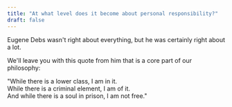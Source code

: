 ```yaml
---
title: "At what level does it become about personal responsibility?"
draft: false
---
```


Eugene Debs wasn't right about everything, but he was certainly right about a lot.  
  
We'll leave you with this quote from him that is a core part of our philosophy:  
  
"While there is a lower class, I am in it.  
While there is a criminal element, I am of it.  
And while there is a soul in prison, I am not free."

